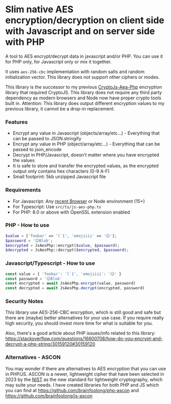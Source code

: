 # Slim native AES encryption/decryption on client side with Javascript and on server side with PHP

A tool to AES encrypt/decrypt data in javascript and/or PHP. You can use it for PHP only, for Javascript only or mix it together.

It uses `aes-256-cbc` implementation with random salts and random initialization vector. This library does not support other ciphers or modes.

This library is the successor to my previous [CryptoJs-Aea-Php](https://github.com/brainfoolong/cryptojs-aes-php) encryption library that required CryptoJS. This library does not require any third party dependency as modern browsers and Node now have proper crypto tools built in. Attention: This library does output different encryption values to my previous library, it cannot be a drop-in replacement.

### Features
* Encrypt any value in Javascript (objects/array/etc...) - Everything that can be passed to JSON.stringify
* Encrypt any value in PHP (object/array/etc...) - Everything that can be passed to json_encode
* Decrypt in PHP/Javascript, doesn't matter where you have encrypted the values
* It is safe to store and transfer the encrypted values, as the encrypted output only contains hex characters (0-9 A-F)
* Small footprint: 5kb unzipped Javascript file

### Requirements
* For Javascript: Any [recent Browser](https://developer.mozilla.org/en-US/docs/Web/API/SubtleCrypto/encrypt#browser_compatibility) or Node environment (15+)
* For Typescript: Use `src/ts/js-aes-php.ts`
* For PHP: 8.0 or above with OpenSSL extension enabled


### PHP - How to use
```php
$value = ['foobar' => 'l`î', 'emojiiii' => '😊'];
$password = '😊Blub';
$encrypted = JsAesPhp::encrypt($value, $password);
$decrypted = JsAesPhp::decrypt($encrypted, $password);
```

### Javascript/Typescript - How to use
```javascript
const value = { 'foobar': 'l`î', 'emojiiii': '😊' }
const password = '😊Blub'
const encrypted = await JsAesPhp.encrypt(value, password)
const decrypted = await JsAesPhp.decrypt(encrypted, password)
```

### Security Notes

This library use AES-256-CBC encryption, which is still good and safe but there are (maybe) better alternatives for your use case. If you require really high security, you should invest more time for what is suitable for you.

Also, there's a good article about PHP issues/info related to this
library: https://stackoverflow.com/questions/16600708/how-do-you-encrypt-and-decrypt-a-php-string/30159120#30159120

### Alternatives - ASCON

You may wonder if there are alternatives to AES encryption that you can use in PHP/JS. ASCON is a newer, lightweight cipher that have been selected in 2023 by the [NIST](https://csrc.nist.gov/projects/lightweight-cryptography) as the new standard for lightweight cryptography, which may suite your needs. I have created libraries for both PHP and JS which you can find at https://github.com/brainfoolong/php-ascon and https://github.com/brainfoolong/js-ascon
